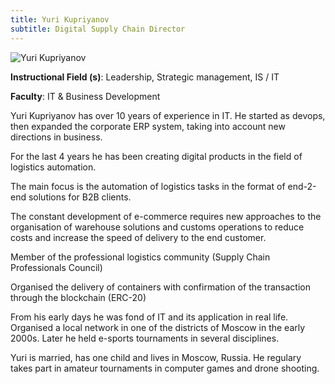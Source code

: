 ```yaml
---
title: Yuri Kupriyanov
subtitle: Digital Supply Chain Director
---
```


![Yuri Kupriyanov](/images/people/yuri-kupriyanov.jpeg)

**Instructional Field (s)**: Leadership, Strategic management, IS / IT

**Faculty**: IT &  Business Development

Yuri Kupriyanov has over 10 years of experience in IT.
He started as devops, then expanded the corporate ERP system, taking into account new directions in business.

For the last 4 years he has been creating digital products in the field of logistics automation.

The main focus is the automation of logistics tasks in the format of end-2-end solutions for B2B clients.

The constant development of e-commerce requires new approaches to the organisation of warehouse solutions and customs operations to reduce costs and increase the speed of delivery to the end customer.

Member of the professional logistics community (Supply Chain Professionals Council)

Organised the delivery of containers with confirmation of the transaction through the blockchain (ERC-20)

From his early days he was fond of IT and its application in real life. Organised a local network in one of the districts of Moscow in the early 2000s. Later he held e-sports tournaments in several disciplines.

Yuri is married, has one child and lives in Moscow, Russia. He regulary takes part in amateur tournaments in computer games and drone shooting.
